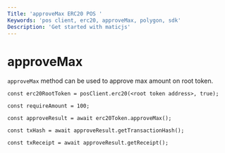 ```yaml
---
Title: 'approveMax ERC20 POS '
Keywords: 'pos client, erc20, approveMax, polygon, sdk'
Description: 'Get started with maticjs'
---
```


# approveMax

`approveMax` method can be used to approve max amount on root token.

```
const erc20RootToken = posClient.erc20(<root token address>, true);

const requireAmount = 100;

const approveResult = await erc20Token.approveMax();

const txHash = await approveResult.getTransactionHash();

const txReceipt = await approveResult.getReceipt();

```
